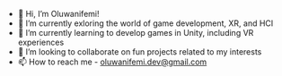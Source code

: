 - 👋 Hi, I’m Oluwanifemi!
- 👀 I’m currently exloring the world of game development, XR, and HCI
- 🌱 I’m currently learning to develop games in Unity, including VR experiences
- 💞️ I’m looking to collaborate on fun projects related to my interests
- 📫 How to reach me - oluwanifemi.dev@gmail.com
